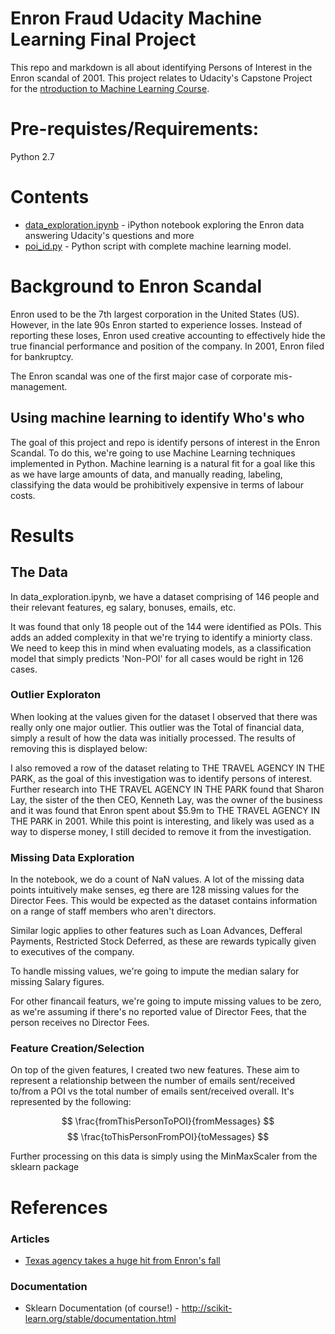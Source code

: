 # Enron Fraud Udacity Machine Learning Final Project

This repo and markdown is all about identifying Persons of Interest in the Enron scandal of 2001. This project relates to Udacity's Capstone Project for the <a href="https://www.udacity.com/course/intro-to-machine-learning--ud120">ntroduction to Machine Learning Course</a>.

# Pre-requistes/Requirements:

Python 2.7

# Contents

* <a href="https://github.com/JamesTrick/udacity_machine_learning/blob/master/data_exploration.ipynb">data_exploration.ipynb</a> - iPython notebook exploring the Enron data answering Udacity's questions and more
* <a href="https://github.com/JamesTrick/udacity_machine_learning/blob/master/poi_id.py">poi_id.py</a> - Python script with complete machine learning model.

# Background to Enron Scandal

Enron used to be the 7th largest corporation in the United States (US). However, in the late 90s Enron started to experience losses. Instead of reporting these loses, Enron used creative accounting to effectively hide the true financial performance and position of the company. In 2001, Enron filed
for bankruptcy.

The Enron scandal was one of the first major case of corporate mis-management.

## Using machine learning to identify Who's who

The goal of this project and repo is identify persons of interest in the Enron Scandal. To do this, we're going to use Machine Learning techniques implemented in Python. Machine learning is a natural fit for a goal like this as we have large amounts of data, and manually reading, labeling, classifying the data would be prohibitively expensive in terms of labour costs.

# Results
## The Data

In data_exploration.ipynb, we have a dataset comprising of 146 people and their relevant features, eg salary, bonuses, emails, etc.

It was found that only 18 people out of the 144 were identified as POIs. This adds an added complexity in that we're trying to identify a miniorty class. We need to keep this in mind when evaluating models, as a classification model that simply predicts 'Non-POI' for all cases would be right in 126 cases.

### Outlier Exploraton
When looking at the values given for the dataset I observed that there was really only one major outlier. This outlier was the Total of financial data, simply a result of how the data was initially processed. The results of removing this is displayed below:

I also removed a row of the dataset relating to THE TRAVEL AGENCY IN THE PARK, as the goal of this investigation was to identify persons of interest. Further research into THE TRAVEL AGENCY IN THE PARK found that Sharon Lay, the sister of the then CEO, Kenneth Lay, was the owner of the business and it was found that Enron spent about $5.9m to THE TRAVEL AGENCY IN THE PARK in 2001. While this point is interesting, and likely was used as a way to disperse money, I still decided to remove it from the investigation.

### Missing Data Exploration

In the notebook, we do a count of NaN values. A lot of the missing data points intuitively make senses, eg there are 128 missing values for the Director Fees. This would be expected as the dataset contains information on a range of staff members who aren't directors.

Similar logic applies to other features such as Loan Advances, Defferal Payments, Restricted Stock Deferred, as these are rewards typically given to executives of the company.

To handle missing values, we're going to impute the median salary for missing Salary figures.

For other financail featurs, we're going to impute missing values to be zero, as we're assuming if there's no reported value of Director Fees, that the person receives no Director Fees.

### Feature Creation/Selection

On top of the given features, I created two new features. These aim to represent a relationship between the number of emails sent/received to/from a POI vs the total number of emails sent/received overall. It's represented by the following:

$$ \frac{fromThisPersonToPOI}{fromMessages} $$
$$ \frac{toThisPersonFromPOI}{toMessages} $$

Further processing on this data is simply using the MinMaxScaler from the sklearn package 
# References

### Articles
* <a href="http://www.travelweekly.com/Travel-News/Travel-Agent-Issues/Texas-agency-takes-a-huge-hit-from-Enron-s-fall">Texas agency takes a huge hit from Enron's fall</a>

### Documentation
* Sklearn Documentation (of course!) - http://scikit-learn.org/stable/documentation.html